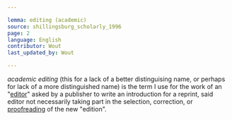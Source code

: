 ```yaml
---

lemma: editing (academic)
source: shillingsburg_scholarly_1996
page: 2
language: English
contributor: Wout
last_updated_by: Wout

---
```


_academic editing_ (this for a lack of a better distinguising name, or perhaps for lack of a more distinguished name) is the term I use for the work of an "[editor](editor.html)" asked by a publisher to write an introduction for a reprint, said editor not necessarily taking part in the selection, correction, or [proofreading](proofsPage.html) of the new "edition".
